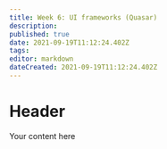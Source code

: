 ```yaml
---
title: Week 6: UI frameworks (Quasar)
description: 
published: true
date: 2021-09-19T11:12:24.402Z
tags: 
editor: markdown
dateCreated: 2021-09-19T11:12:24.402Z
---
```


# Header
Your content here